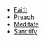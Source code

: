 - [Faith](</SkillSystem/Specialties/Faith.md>)
- [Preach](</SkillSystem/Specialties/Faith.md>)
- [Meditate](</SkillSystem/Specialties/Meditate.md>)
- [Sanctify](</SkillSystem/Specialties/Sanctify.md>)
